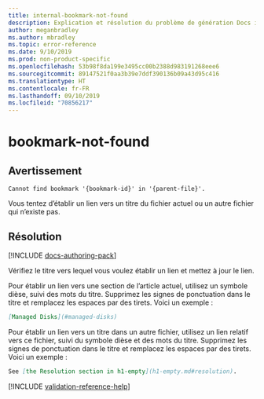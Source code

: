 ```yaml
---
title: internal-bookmark-not-found
description: Explication et résolution du problème de génération Docs internal-bookmark-not-found
author: meganbradley
ms.author: mbradley
ms.topic: error-reference
ms.date: 9/10/2019
ms.prod: non-product-specific
ms.openlocfilehash: 53b98f8da199e3495cc00b2388d983191268eee6
ms.sourcegitcommit: 89147521f0aa3b39e7ddf390136b09a43d95c416
ms.translationtype: HT
ms.contentlocale: fr-FR
ms.lasthandoff: 09/10/2019
ms.locfileid: "70856217"
---
```

# <a name="bookmark-not-found"></a>bookmark-not-found

## <a name="warning"></a>Avertissement

`Cannot find bookmark '{bookmark-id}' in '{parent-file}'.`

Vous tentez d’établir un lien vers un titre du fichier actuel ou un autre fichier qui n’existe pas.

## <a name="resolution"></a>Résolution

[!INCLUDE [docs-authoring-pack](includes/docs-authoring-pack.md)]

Vérifiez le titre vers lequel vous voulez établir un lien et mettez à jour le lien.

Pour établir un lien vers une section de l’article actuel, utilisez un symbole dièse, suivi des mots du titre. Supprimez les signes de ponctuation dans le titre et remplacez les espaces par des tirets. Voici un exemple :

```markdown
[Managed Disks](#managed-disks)
```

Pour établir un lien vers un titre dans un autre fichier, utilisez un lien relatif vers ce fichier, suivi du symbole dièse et des mots du titre. Supprimez les signes de ponctuation dans le titre et remplacez les espaces par des tirets. Voici un exemple :

```markdown
See [the Resolution section in h1-empty](h1-empty.md#resolution).
```

<!--make sure to add this file to your includes folder and verify the path-->
[!INCLUDE [validation-reference-help](includes/validation-reference-help.md)]
